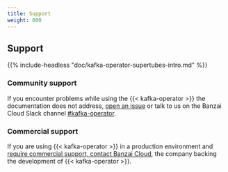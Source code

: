 ```yaml
---
title: Support
weight: 800
---
```


## Support

{{% include-headless "doc/kafka-operator-supertubes-intro.md" %}}

### Community support

If you encounter problems while using the {{< kafka-operator >}} the documentation does not address, [open an issue](https://github.com/banzaicloud/koperator/issues) or talk to us on the Banzai Cloud Slack channel [#kafka-operator](/invite-slack/).

### Commercial support

If you are using {{< kafka-operator >}} in a production environment and [require commercial support, contact Banzai Cloud](/contact/), the company backing the development of {{< kafka-operator >}}.
